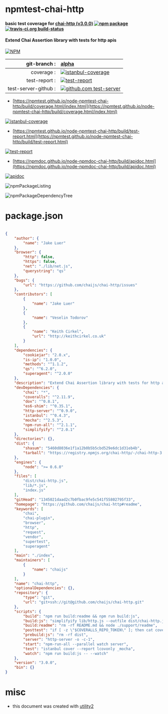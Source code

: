 # npmtest-chai-http

#### basic test coverage for  [chai-http (v3.0.0)](https://github.com/chaijs/chai-http#readme)  [![npm package](https://img.shields.io/npm/v/npmtest-chai-http.svg?style=flat-square)](https://www.npmjs.org/package/npmtest-chai-http) [![travis-ci.org build-status](https://api.travis-ci.org/npmtest/node-npmtest-chai-http.svg)](https://travis-ci.org/npmtest/node-npmtest-chai-http)

#### Extend Chai Assertion library with tests for http apis

[![NPM](https://nodei.co/npm/chai-http.png?downloads=true&downloadRank=true&stars=true)](https://www.npmjs.com/package/chai-http)

| git-branch : | [alpha](https://github.com/npmtest/node-npmtest-chai-http/tree/alpha)|
|--:|:--|
| coverage : | [![istanbul-coverage](https://npmtest.github.io/node-npmtest-chai-http/build/coverage.badge.svg)](https://npmtest.github.io/node-npmtest-chai-http/build/coverage.html/index.html)|
| test-report : | [![test-report](https://npmtest.github.io/node-npmtest-chai-http/build/test-report.badge.svg)](https://npmtest.github.io/node-npmtest-chai-http/build/test-report.html)|
| test-server-github : | [![github.com test-server](https://npmtest.github.io/node-npmtest-chai-http/GitHub-Mark-32px.png)](https://npmtest.github.io/node-npmtest-chai-http/build/app/index.html) | | build-artifacts : | [![build-artifacts](https://npmtest.github.io/node-npmtest-chai-http/glyphicons_144_folder_open.png)](https://github.com/npmtest/node-npmtest-chai-http/tree/gh-pages/build)|

- [https://npmtest.github.io/node-npmtest-chai-http/build/coverage.html/index.html](https://npmtest.github.io/node-npmtest-chai-http/build/coverage.html/index.html)

[![istanbul-coverage](https://npmtest.github.io/node-npmtest-chai-http/build/screenCapture.buildCi.browser.%252Ftmp%252Fbuild%252Fcoverage.lib.html.png)](https://npmtest.github.io/node-npmtest-chai-http/build/coverage.html/index.html)

- [https://npmtest.github.io/node-npmtest-chai-http/build/test-report.html](https://npmtest.github.io/node-npmtest-chai-http/build/test-report.html)

[![test-report](https://npmtest.github.io/node-npmtest-chai-http/build/screenCapture.buildCi.browser.%252Ftmp%252Fbuild%252Ftest-report.html.png)](https://npmtest.github.io/node-npmtest-chai-http/build/test-report.html)

- [https://npmdoc.github.io/node-npmdoc-chai-http/build/apidoc.html](https://npmdoc.github.io/node-npmdoc-chai-http/build/apidoc.html)

[![apidoc](https://npmdoc.github.io/node-npmdoc-chai-http/build/screenCapture.buildCi.browser.%252Ftmp%252Fbuild%252Fapidoc.html.png)](https://npmdoc.github.io/node-npmdoc-chai-http/build/apidoc.html)

![npmPackageListing](https://npmtest.github.io/node-npmtest-chai-http/build/screenCapture.npmPackageListing.svg)

![npmPackageDependencyTree](https://npmtest.github.io/node-npmtest-chai-http/build/screenCapture.npmPackageDependencyTree.svg)



# package.json

```json

{
    "author": {
        "name": "Jake Luer"
    },
    "browser": {
        "http": false,
        "https": false,
        "net": "./lib/net.js",
        "querystring": "qs"
    },
    "bugs": {
        "url": "https://github.com/chaijs/chai-http/issues"
    },
    "contributors": [
        {
            "name": "Jake Luer"
        },
        {
            "name": "Veselin Todorov"
        },
        {
            "name": "Keith Cirkel",
            "url": "http://keithcirkel.co.uk"
        }
    ],
    "dependencies": {
        "cookiejar": "2.0.x",
        "is-ip": "1.0.0",
        "methods": "^1.1.2",
        "qs": "^6.2.0",
        "superagent": "^2.0.0"
    },
    "description": "Extend Chai Assertion library with tests for http apis",
    "devDependencies": {
        "chai": "*",
        "coveralls": "^2.11.9",
        "dox": "^0.8.1",
        "es6-shim": "^0.35.1",
        "http-server": "^0.9.0",
        "istanbul": "^0.4.3",
        "mocha": "^2.5.3",
        "npm-run-all": "^2.1.1",
        "simplifyify": "^2.0.1"
    },
    "directories": {},
    "dist": {
        "shasum": "5460d8036e1f1a12b0b5b5cbd529e6dc1d31eb4b",
        "tarball": "https://registry.npmjs.org/chai-http/-/chai-http-3.0.0.tgz"
    },
    "engines": {
        "node": ">= 0.6.0"
    },
    "files": [
        "dist/chai-http.js",
        "lib/*.js",
        "index.js"
    ],
    "gitHead": "1345021daad2c7b0fbac9fe5c541f55802795f33",
    "homepage": "https://github.com/chaijs/chai-http#readme",
    "keywords": [
        "chai",
        "chai-plugin",
        "browser",
        "http",
        "request",
        "vendor",
        "supertest",
        "superagent"
    ],
    "main": "./index",
    "maintainers": [
        {
            "name": "chaijs"
        }
    ],
    "name": "chai-http",
    "optionalDependencies": {},
    "repository": {
        "type": "git",
        "url": "git+ssh://git@github.com/chaijs/chai-http.git"
    },
    "scripts": {
        "build": "npm run build:readme && npm run build:js",
        "build:js": "simplifyify lib/http.js --outfile dist/chai-http.js --bundle --minify --debug --standalone chaiHttp",
        "build:readme": "rm -rf README.md && node ./support/readme",
        "posttest": "if [ -z \"$COVERALLS_REPO_TOKEN\" ]; then cat coverage/lcov.info | coveralls; fi",
        "prebuild:js": "rm -rf dist",
        "server": "http-server -o -c-1",
        "start": "npm-run-all --parallel watch server",
        "test": "istanbul cover --report lcovonly _mocha",
        "watch": "npm run build:js -- --watch"
    },
    "version": "3.0.0",
    "bin": {}
}
```



# misc
- this document was created with [utility2](https://github.com/kaizhu256/node-utility2)
